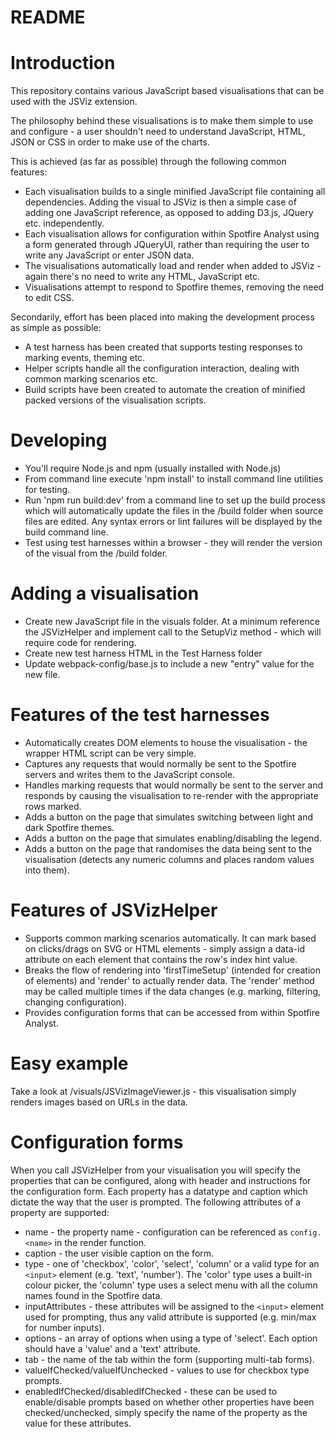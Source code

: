 # README #

# Introduction

This repository contains various JavaScript based visualisations that can be used with the JSViz extension.

The philosophy behind these visualisations is to make them simple to use and configure - a user shouldn't need to understand JavaScript, HTML, JSON or CSS in order to make use of the charts.

This is achieved (as far as possible) through the following common features:
* Each visualisation builds to a single minified JavaScript file containing all dependencies. Adding the visual to JSViz is then a simple case of adding one JavaScript reference, as opposed to adding D3.js, JQuery etc. independently.
* Each visualisation allows for configuration within Spotfire Analyst using a form generated through JQueryUI, rather than requiring the user to write any JavaScript or enter JSON data.
* The visualisations automatically load and render when added to JSViz - again there's no need to write any HTML, JavaScript etc.
* Visualisations attempt to respond to Spotfire themes, removing the need to edit CSS.

Secondarily, effort has been placed into making the development process as simple as possible:
* A test harness has been created that supports testing responses to marking events, theming etc.
* Helper scripts handle all the configuration interaction, dealing with common marking scenarios etc.
* Build scripts have been created to automate the creation of minified packed versions of the visualisation scripts.

# Developing

* You'll require Node.js and npm (usually installed with Node.js)
* From command line execute 'npm install' to install command line utilities for testing.
* Run 'npm run build:dev' from a command line to set up the build process which will automatically update the files in the /build folder when source files are edited. Any syntax errors or lint failures will be displayed by the build command line.
* Test using test harnesses within a browser - they will render the version of the visual from the /build folder.

# Adding a visualisation

* Create new JavaScript file in the visuals folder. At a minimum reference the JSVizHelper and implement call to the SetupViz method - which will require code for rendering.
* Create new test harness HTML in the Test Harness folder
* Update webpack-config/base.js to include a new "entry" value for the new file.

# Features of the test harnesses

* Automatically creates DOM elements to house the visualisation - the wrapper HTML script can be very simple.
* Captures any requests that would normally be sent to the Spotfire servers and writes them to the JavaScript console.
* Handles marking requests that would normally be sent to the server and responds by causing the visualisation to re-render with the appropriate rows marked.
* Adds a button on the page that simulates switching between light and dark Spotfire themes.
* Adds a button on the page that simulates enabling/disabling the legend.
* Adds a button on the page that randomises the data being sent to the visualisation (detects any numeric columns and places random values into them).

# Features of JSVizHelper

* Supports common marking scenarios automatically. It can mark based on clicks/drags on SVG or HTML elements - simply assign a data-id attribute on each element that contains the row's index hint value.
* Breaks the flow of rendering into 'firstTimeSetup' (intended for creation of elements) and 'render' to actually render data. The 'render' method may be called multiple times if the data changes (e.g. marking, filtering, changing configuration).
* Provides configuration forms that can be accessed from within Spotfire Analyst.

# Easy example

Take a look at /visuals/JSVizImageViewer.js - this visualisation simply renders images based on URLs in the data.

# Configuration forms

When you call JSVizHelper from your visualisation you will specify the properties that can be configured, along with header and instructions for the configuration form. Each property has a datatype and caption which dictate the way that the user is prompted. The following attributes of a property are supported:
* name - the property name - configuration can be referenced as ```config.<name>``` in the render function.
* caption - the user visible caption on the form.
* type - one of 'checkbox', 'color', 'select', 'column' or a valid type for an ```<input>``` element (e.g. 'text', 'number'). The 'color' type uses a built-in colour picker, the 'column' type uses a select menu with all the column names found in the Spotfire data.
* inputAttributes - these attributes will be assigned to the ```<input>``` element used for prompting, thus any valid attribute is supported (e.g. min/max for number inputs).
* options - an array of options when using a type of 'select'. Each option should have a 'value' and a 'text' attribute.
* tab - the name of the tab within the form (supporting multi-tab forms).
* valueIfChecked/valueIfUnchecked - values to use for checkbox type prompts.
* enabledIfChecked/disabledIfChecked - these can be used to enable/disable prompts based on whether other properties have been checked/unchecked, simply specify the name of the property as the value for these attributes.
